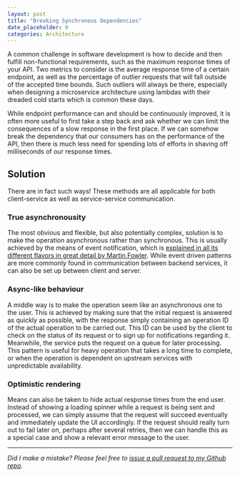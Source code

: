 ```yaml
---
layout: post
title: "Breaking Synchronous Dependencies"
date_placeholder: 0
categories: Architecture
---
```


A common challenge in software development is how to decide and then fulfill non-functional requirements, such as the maximum response times of your API. Two metrics to consider is the average response time of a certain endpoint, as well as the percentage of outlier requests that will fall outside of the accepted time bounds. Such outliers will always be there, especially when designing a microservice architecture using lambdas with their dreaded cold starts which is common these days.

While endpoint performance can and should be continuously improved, it is often more useful to first take a step back and ask whether we can limit the consequences of a slow response in the first place. If we can somehow break the dependency that our consumers has on the performance of the API, then there is much less need for spending lots of efforts in shaving off milliseconds of our response times.


## Solution
There are in fact such ways! These methods are all applicable for both client-service as well as service-service communication.

### True asynchronousity
The most obvious and flexible, but also potentially complex, solution is to make the operation asynchronous rather than synchronous. This is usually achieved by the means of event notification, which is [explained in all its different flavors in great detail by Martin Fowler](https://martinfowler.com/articles/201701-event-driven.html). While event driven patterns are more commonly found in communication between backend services, it can also be set up between client and server.

### Async-like behaviour

A middle way is to make the operation seem like an asynchronous one to the user. This is achieved by making sure that the initial request is answered as quickly as possible, with the response simply containing an operation ID of the actual operation to be carried out. This ID can be used by the client to check on the status of its request or to sign up for notifications regarding it. Meanwhile, the service puts the request on a queue for later processing. This pattern is useful for heavy operation that takes a long time to complete, or when the operation is dependent on upstream services with unpredictable availability.


### Optimistic rendering
Means can also be taken to hide actual response times from the end user. Instead of showing a loading spinner while a request is being sent and processed, we can simply assume that the request will succeed eventually and immediately update the UI accordingly. If the request should really turn out to fail later on, perhaps after several retries, then we can handle this as a special case and show a relevant error message to the user.

---

*Did I make a mistake? Please feel free to [issue a pull request to my Github repo](https://github.com/Sundin/sundin.github.io).*
